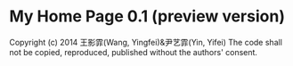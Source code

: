 My Home Page 0.1 (preview version)
=========
Copyright (c) 2014 王影霏(Wang, Yingfei)&尹艺霏(Yin, Yifei)
The code shall not be copied, reproduced, published without the authors' consent.

